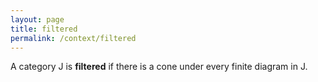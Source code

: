 ```yaml
---
layout: page
title: filtered
permalink: /context/filtered
---
```

A category $\mathsf{J}$ is **filtered** if there is a cone under every finite diagram in $\mathsf{J}$.

